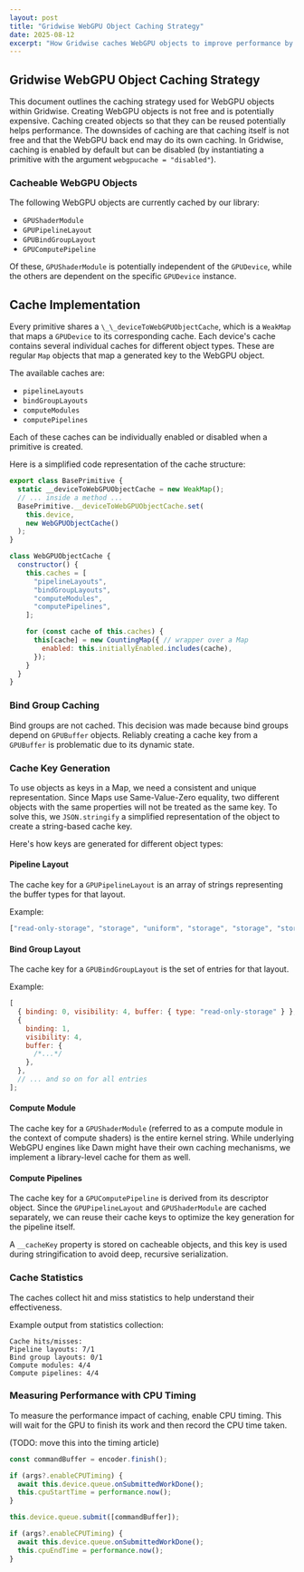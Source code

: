 ```yaml
---
layout: post
title: "Gridwise WebGPU Object Caching Strategy"
date: 2025-08-12
excerpt: "How Gridwise caches WebGPU objects to improve performance by avoiding expensive object recreation."
---
```


## Gridwise WebGPU Object Caching Strategy

This document outlines the caching strategy used for WebGPU objects within Gridwise. Creating WebGPU objects is not free and is potentially expensive. Caching created objects so that they can be reused potentially helps performance. The downsides of caching are that caching itself is not free and that the WebGPU back end may do its own caching. In Gridwise, caching is enabled by default but can be disabled (by instantiating a primitive with the argument `webgpucache = "disabled"`).

### Cacheable WebGPU Objects

The following WebGPU objects are currently cached by our library:

- `GPUShaderModule`
- `GPUPipelineLayout`
- `GPUBindGroupLayout`
- `GPUComputePipeline`

Of these, `GPUShaderModule` is potentially independent of the `GPUDevice`, while the others are dependent on the specific `GPUDevice` instance.

## Cache Implementation

Every primitive shares a `\_\_deviceToWebGPUObjectCache`, which is a `WeakMap` that maps a `GPUDevice` to its corresponding cache. Each device's cache contains several individual caches for different object types. These are regular `Map` objects that map a generated key to the WebGPU object.

The available caches are:

- `pipelineLayouts`
- `bindGroupLayouts`
- `computeModules`
- `computePipelines`

Each of these caches can be individually enabled or disabled when a primitive is created.

Here is a simplified code representation of the cache structure:

```js
export class BasePrimitive {
  static __deviceToWebGPUObjectCache = new WeakMap();
  // ... inside a method ...
  BasePrimitive.__deviceToWebGPUObjectCache.set(
    this.device,
    new WebGPUObjectCache()
  );
}

class WebGPUObjectCache {
  constructor() {
    this.caches = [
      "pipelineLayouts",
      "bindGroupLayouts",
      "computeModules",
      "computePipelines",
    ];

    for (const cache of this.caches) {
      this[cache] = new CountingMap({ // wrapper over a Map
        enabled: this.initiallyEnabled.includes(cache),
      });
    }
  }
}
```

### Bind Group Caching

Bind groups are not cached. This decision was made because bind groups depend on `GPUBuffer` objects. Reliably creating a cache key from a
`GPUBuffer` is problematic due to its dynamic state.

### Cache Key Generation

To use objects as keys in a Map, we need a consistent and unique representation. Since Maps use Same-Value-Zero equality, two different objects with the same properties will not be treated as the same key. To solve this, we `JSON.stringify` a simplified representation of the object to create a string-based cache key.

Here's how keys are generated for different object types:

#### Pipeline Layout

The cache key for a `GPUPipelineLayout` is an array of strings representing the buffer types for that layout.

Example:

```js
["read-only-storage", "storage", "uniform", "storage", "storage", "storage"];
```

#### Bind Group Layout

The cache key for a `GPUBindGroupLayout` is the set of entries for that layout.

Example:

```js
[
  { binding: 0, visibility: 4, buffer: { type: "read-only-storage" } },
  {
    binding: 1,
    visibility: 4,
    buffer: {
      /*...*/
    },
  },
  // ... and so on for all entries
];
```

#### Compute Module

The cache key for a `GPUShaderModule` (referred to as a compute module in the context of compute shaders) is the entire kernel string. While underlying WebGPU engines like Dawn might have their own caching mechanisms, we implement a library-level cache for them as well.

#### Compute Pipelines

The cache key for a `GPUComputePipeline` is derived from its descriptor object. Since the `GPUPipelineLayout` and `GPUShaderModule` are cached separately, we can reuse their cache keys to optimize the key generation for the pipeline itself.

A `__cacheKey` property is stored on cacheable objects, and this key is used during stringification to avoid deep, recursive serialization.

### Cache Statistics

The caches collect hit and miss statistics to help understand their effectiveness.

Example output from statistics collection:

```
Cache hits/misses:
Pipeline layouts: 7/1
Bind group layouts: 0/1
Compute modules: 4/4
Compute pipelines: 4/4
```

### Measuring Performance with CPU Timing

To measure the performance impact of caching, enable CPU timing. This will wait for the GPU to finish its work and then record the CPU time taken.

(TODO: move this into the timing article)

```js
const commandBuffer = encoder.finish();

if (args?.enableCPUTiming) {
  await this.device.queue.onSubmittedWorkDone();
  this.cpuStartTime = performance.now();
}

this.device.queue.submit([commandBuffer]);

if (args?.enableCPUTiming) {
  await this.device.queue.onSubmittedWorkDone();
  this.cpuEndTime = performance.now();
}
```
